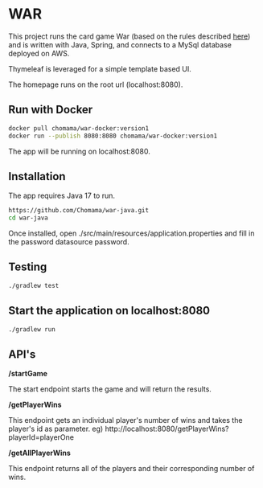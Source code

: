# WAR

This project runs the card game War (based on the rules described [here](https://bicyclecards.com/how-to-play/war/)) and is written with Java, Spring, and connects to a MySql database deployed on AWS.  

Thymeleaf is leveraged for a simple template based UI. 

The homepage runs on the root url (localhost:8080).

## Run with Docker

```bash
docker pull chomama/war-docker:version1
docker run --publish 8080:8080 chomama/war-docker:version1
```
The app will be running on localhost:8080. 


## Installation 
The app requires Java 17 to run. 

```bash
https://github.com/Chomama/war-java.git
cd war-java
```

Once installed, open ./src/main/resources/application.properties and fill in the password datasource password.

## Testing

```bash
./gradlew test
```

## Start the application on localhost:8080

```bash
./gradlew run
```

## API's

**/startGame**

The start endpoint starts the game and will return the results. 

**/getPlayerWins**

This endpoint gets an individual player's number of wins and takes the player's id as parameter.
eg) http://localhost:8080/getPlayerWins?playerId=playerOne

**/getAllPlayerWins**

This endpoint returns all of the players and their corresponding number of wins.

